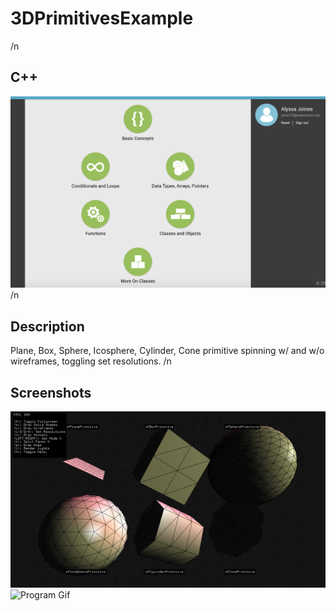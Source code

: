 # 3DPrimitivesExample
/n
## C++
![SoloLearn Screenshot](/media/sololearn.png)
/n
## Description
Plane, Box, Sphere, Icosphere, Cylinder, Cone primitive spinning w/ and w/o wireframes, toggling set resolutions. 
/n
## Screenshots
![Program Screenshot](/media/3DPrimitives.png)
![Program Gif](/media/3DPrimitives.gif)
